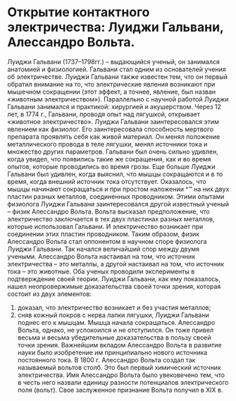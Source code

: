 # Открытие контактного электричества: Луиджи Гальвани, Алессандро Вольта.

Луиджи Гальвани (1737–1798гг.) – выдающийся ученый, он занимался анатомией и физиологией. Гальвани стал одним из основателей учения об электричестве. Луиджи Гальвани также известен тем, что он первый обратил внимание на то, что электрические явления возникают при мышечном сокращении (этот эффект, а точнее, явление, был назван «животным электричеством»).
Параллельно с научной работой Луиджи Гальвани занимался и практикой: хирургией и акушерством. Через 12 лет, в 1774 г., Гальвани, проводя опыт над лягушкой, открывает «животное электричество». Луиджи Гальвани заинтересовался этим явлением как физиолог. Его заинтересовала способность мертвого препарата проявлять себя как живой материал. Он менял положение металлического провода в теле лягушки, менял источники тока и множество других параметров.
Гальвани был очень сильно удивлен, когда увидел, что появились такие же сокращения, как и во время опытов, которые проводились во время грозы.
Еще больше Луиджи Гальвани был удивлен, когда выяснил, что мышцы сокращаются и в то время, когда внешний источник тока отсутствует. Оказалось, что мышцы начинают сокращаться и при простом наложении ^™ на них двух пластин разных металлов, соединенных проводником.
Этими опытами физиолога Луиджи Гальвани заинтересовался другой известный ученый – физик Алессандро Вольта. Вольта высказал предположение, что электричество заключается в тех двух пластинах разных металлов, которые использовал Гальвани. И электричество возникает при соединении этих пластин проводником. Таким образом, физик Алессандро Вольта стал оппонентом в научном споре физиолога Луиджи Гальвани.
Так начался величайший спор между двумя учеными. Алессандро Вольта настаивал на том, что источник электричества – это металлы, а другой настаивал на том, что источник тока – это животные. Оба ученых проводили эксперименты в подтверждение своей теории. Луиджи Гальвани, как ему показалось, нашел неопровержимые доказательства своей точки зрения, которая состоит из двух элементов:
1) доказал, что электричество возникает и без участия металлов;
2) сняв кожный покров с нерва лапки лягушки, Луиджи Гальвани поднес его к мышцам. Мышца начала сокращаться.
Алессандро Вольта, однако, не успокоился и не отступился. Он тоже привел весьма и весьма убедительные доказательства в пользу своей точки зрения.
Важнейшим вкладом Алессандро Вольта в развитие науки было изобретение им принципиально нового источника постоянного тока. В 1800 г. Алессандро Вольта создал так называемый вольтов столб. Это был первый химический источник электричества. Имя Алессандро Вольта было увековечено тем, что в честь него назвали единицу разности потенциалов электрического поля (вольт). Свое заслуженное признание Вольта получил в XIX в.
